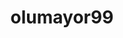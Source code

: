 ---
title: olumayor99
github: https://github.com/olumayor99
mode: dark
transition: 1s
score: 75.4
archetype:
- Little Bit of Everything
---